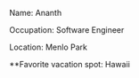 Name: Ananth

Occupation: Software Engineer

Location: Menlo Park

**Favorite vacation spot: Hawaii
